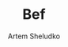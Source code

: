 ---
title: "Bef"
github: https://github.com/artemsheludko/bef
demo: https://artemsheludko.github.io/bef/
author: Artem Sheludko
ssg:
  - Jekyll
cms:
  - No Cms
---